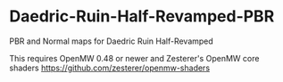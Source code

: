 # Daedric-Ruin-Half-Revamped-PBR
PBR and Normal maps for Daedric Ruin Half-Revamped

This requires OpenMW 0.48 or newer and Zesterer's OpenMW core shaders https://github.com/zesterer/openmw-shaders
